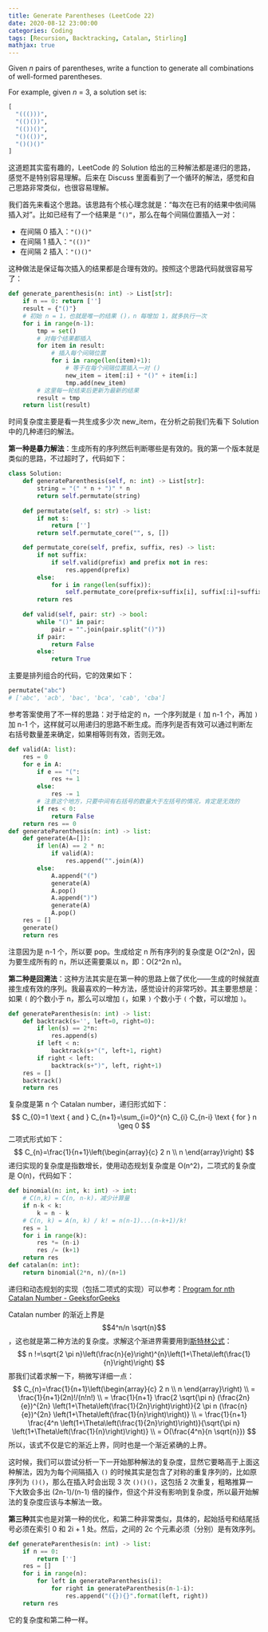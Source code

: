 ```yaml
---
title: Generate Parentheses (LeetCode 22)
date: 2020-08-12 23:00:00
categories: Coding
tags: [Recursion, Backtracking, Catalan, Stirling]
mathjax: true
---
```


Given *n* pairs of parentheses, write a function to generate all combinations of well-formed parentheses.

For example, given *n* = 3, a solution set is:

```python
[
  "((()))",
  "(()())",
  "(())()",
  "()(())",
  "()()()"
]
```

<!--more-->

这道题其实蛮有趣的，LeetCode 的 Solution 给出的三种解法都是递归的思路，感觉不是特别容易理解。后来在 Discuss 里面看到了一个循环的解法，感觉和自己思路非常类似，也很容易理解。

我们首先来看这个思路。该思路有个核心理念就是：“每次在已有的结果中依间隔插入对”。比如已经有了一个结果是 `”()“`，那么在每个间隔位置插入一对：

- 在间隔 0 插入：`"()()"`
- 在间隔 1 插入：`"(())"`
- 在间隔 2 插入：`"()()"`

这种做法是保证每次插入的结果都是合理有效的。按照这个思路代码就很容易写了：

```python
def generate_parenthesis(n: int) -> List[str]:
    if n == 0: return ['']
    result = {"()"}
    # 初始 n = 1，也就是唯一的结果 ()，n 每增加 1，就多执行一次
    for i in range(n-1):
        tmp = set()
        # 对每个结果都插入
        for item in result:
            # 插入每个间隔位置
            for i in range(len(item)+1):
                # 等于在每个间隔位置插入一对 ()
                new_item = item[:i] + "()" + item[i:]
                tmp.add(new_item)
        # 这里每一轮结束后更新为最新的结果
        result = tmp
    return list(result)
```

时间复杂度主要是看一共生成多少次 new_item，在分析之前我们先看下 Solution 中的几种递归的解法。

**第一种是暴力解法**：生成所有的序列然后判断哪些是有效的。我的第一个版本就是类似的思路，不过超时了，代码如下：

```python
class Solution:
    def generateParenthesis(self, n: int) -> List[str]:
        string = "(" * n + ")" * n
        return self.permutate(string)
    
    def permutate(self, s: str) -> list:
        if not s:
            return ['']
        return self.permutate_core("", s, [])

    def permutate_core(self, prefix, suffix, res) -> list:
        if not suffix:
            if self.valid(prefix) and prefix not in res:
                res.append(prefix)
        else:
            for i in range(len(suffix)):
                self.permutate_core(prefix+suffix[i], suffix[:i]+suffix[i+1:], res)
        return res
    
    def valid(self, pair: str) -> bool:
        while "()" in pair:
            pair = "".join(pair.split("()"))
        if pair:
            return False
        else:
            return True
```

主要是排列组合的代码，它的效果如下：

```python
permutate("abc")
# ['abc', 'acb', 'bac', 'bca', 'cab', 'cba']
```

参考答案使用了不一样的思路：对于给定的 n，一个序列就是 `(` 加 n-1 个，再加 `)` 加 n-1 个，这样就可以用递归的思路不断生成。而序列是否有效可以通过判断左右括号数量差来确定，如果相等则有效，否则无效。

```python
def valid(A: list):
    res = 0
    for e in A:
        if e == "(":
            res += 1
        else:
            res -= 1
        # 注意这个地方，只要中间有右括号的数量大于左括号的情况，肯定是无效的
        if res < 0:
            return False
    return res == 0
def generateParenthesis(n: int) -> list:
    def generate(A=[]):
        if len(A) == 2 * n:
            if valid(A):
                res.append("".join(A))
        else:
            A.append("(")
            generate(A)
            A.pop()
            A.append(")")
            generate(A)
            A.pop()
    res = []
    generate()
    return res
```

注意因为是 n-1 个，所以要 pop。生成给定 n 所有序列的复杂度是 O(2^2n)，因为要生成所有的 n，所以还需要乘以 n，即：O(2^2n n)。

**第二种是回溯法**：这种方法其实是在第一种的思路上做了优化——生成的时候就直接生成有效的序列。我最喜欢的一种方法，感觉设计的非常巧妙。其主要思想是：如果 `(` 的个数小于 n，那么可以增加 `(`，如果 `)` 个数小于 `(` 个数，可以增加 `)`。

```python
def generateParenthesis(n: int) -> list:
    def backtrack(s='', left=0, right=0):
        if len(s) == 2*n:
            res.append(s)
        if left < n:
            backtrack(s+"(", left+1, right)
        if right < left:
            backtrack(s+")", left, right+1)
    res = []
    backtrack()
    return res
```

复杂度是第 n 个 Catalan number，递归形式如下：
$$
C_{0}=1 \text { and } C_{n+1}=\sum_{i=0}^{n} C_{i} C_{n-i} \text { for } n \geq 0
$$
二项式形式如下：
$$
C_{n}=\frac{1}{n+1}\left(\begin{array}{c}
2 n \\
n
\end{array}\right)
$$
递归实现的复杂度是指数增长，使用动态规划复杂度是 O(n^2)，二项式的复杂度是 O(n)，代码如下：

```python
def binomial(n: int, k: int) -> int:
    # C(n,k) = C(n, n-k)，减少计算量
    if n-k < k:
        k = n - k
    # C(n, k) = A(n, k) / k! = n(n-1)...(n-k+1)/k!
    res = 1
    for i in range(k):
        res *= (n-i)
        res /= (k+1)
    return res
def catalan(n: int):
    return binomial(2*n, n)/(n+1)
```

递归和动态规划的实现（包括二项式的实现）可以参考：[Program for nth Catalan Number - GeeksforGeeks](https://www.geeksforgeeks.org/program-nth-catalan-number/)

Catalan number 的渐近上界是 $$4^n/n \sqrt{n}$$，这也就是第二种方法的复杂度。求解这个渐进界需要用到[斯特林公式](https://en.wikipedia.org/wiki/Stirling%27s_approximation)：
$$
n !=\sqrt{2 \pi n}\left(\frac{n}{e}\right)^{n}\left(1+\Theta\left(\frac{1}{n}\right)\right)
$$
那我们试着求解一下，稍微写详细一点：
$$
C_{n}=\frac{1}{n+1}\left(\begin{array}{c}
2 n \\
n
\end{array}\right) \\
= \frac{1}{n+1}(2n)!/(n!n!) \\
= \frac{1}{n+1} \frac{2 \sqrt{\pi n} (\frac{2n}{e})^{2n} \left(1+\Theta\left(\frac{1}{2n}\right)\right)}{2 \pi n (\frac{n}{e})^{2n} \left(1+\Theta\left(\frac{1}{n}\right)\right)} \\
= \frac{1}{n+1} \frac{4^n \left(1+\Theta\left(\frac{1}{2n}\right)\right)}{\sqrt{\pi n} \left(1+\Theta\left(\frac{1}{n}\right)\right)} \\
= O(\frac{4^n}{n \sqrt{n}})
$$
所以，该式不仅是它的渐近上界，同时也是一个渐近紧确的上界。

这时候，我们可以尝试分析一下一开始那种解法的复杂度，显然它要略高于上面这种解法，因为为每个间隔插入 `()` 的时候其实是包含了对称的重复序列的，比如原序列为 `()()`，那么在插入时会出现 3 次 `()()()`，这包括 2 次重复，粗略推算一下大致会多出 (2n-1)/(n-1) 倍的操作，但这个并没有影响到复杂度，所以最开始解法的复杂度应该与本解法一致。

**第三种**其实也是对第一种的优化，和第二种非常类似，具体的，起始括号和结尾括号必须在索引 0 和 2i + 1 处。然后，之间的 2c 个元素必须（分别）是有效序列。

```python
def generateParenthesis(n: int) -> list:
    if n == 0:
        return ['']
    res = []
    for i in range(n):
        for left in generateParenthesis(i):
            for right in generateParenthesis(n-1-i):
                res.append("({}){}".format(left, right))
    return res
```

它的复杂度和第二种一样。



